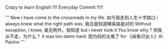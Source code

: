 Crazy to learn English !!!!  Everyday Commit !!!!! 


'''
Now i have come to the crossroads in my life. 
如今我走到人生十字路口 
i always knew what the right path was. 
我总是知道哪条路是对的 
Without exception, I knew, 
毫无例外，我知道 
but i never took it.You know why ? 
但我从不走，为什么？ 
it was too damn hard. 
因为妈的太难了                      for 《闻香识女人》Al Pacino
'''
